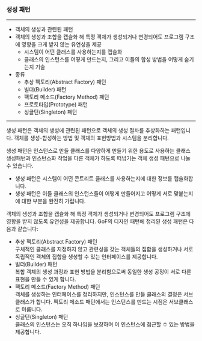 ### 생성 패턴
***
* 객체의 생성과 관련된 패턴
* 객체의 생성과 조합을 캡슐화 해 특정 객체가 생성되거나 변경되어도 프로그램 구조에 영향을 크게 받지 않는 유연성을 제공
    * 시스템이 어떤 클래스를 사용하는지를 캡슐화
    * 클래스의 인스턴스를 어떻게 만드는지, 그리고 이들의 합성 방법을 어떻게 숨기는지 기술
* 종류
    * 추상 팩토리(Abstract Factory) 패턴
    * 빌더(Builder) 패턴
    * 팩토리 메소드(Factory Method) 패턴
    * 프로토타입(Prototype) 패턴
    * 싱글턴(Singleton) 패턴
***

생성 패턴은 객체의 생성에 관련된 패턴으로 객체의 생성 절차를 추상화하는 패턴입니다. 객체를 생성-합성하는 방법 및 객체의 표현방법과 시스템을 분리합니다.

생성 패턴은 인스턴스로 만들 클래스를 다양하게 만들기 위한 용도로 사용하는 클래스 생성패턴과 인스턴스화 작업을 다른 객체가 하도록 떠넘기는 객체 생성 패턴으로 나눌 수 있습니다.

* 생성 패턴은 시스템이 어떤 콘트리트 클래스를 사용하는지에 대한 정보를 캡슐화합니다.
* 생성 패턴은 이들 클래스의 인스턴스들이 어떻게 만들어지고 어떻게 서로 맞붙는지에 대한 부분을 완전히 가립니다.

객체의 생성과 조합을 캡슐화 해 특정 객체가 생성되거나 변경되어도 프로그램 구조에 영향을 받지 않도록 유연성을 제공합니다.
GoF의 디자인 패턴에 정리된 생성 패턴은 다음과 같습니다:

* 추상 팩토리(Abstract Factory) 패턴  
구체적인 클래스를 지정하지 않고 관련성을 갖는 객체들의 집합을 생성하거나 서로 독립적인 객체의 집합을 생성할 수 있는 인터페이스를 제공합니다.
* 빌더(Builder) 패턴  
복합 객체의 생성 과정과 표현 방법을 분리함으로써 동일한 생성 공정이 서로 다른 표현을 만들 수 있게 합니다.
* 팩토리 메소드(Factory Method) 패턴  
객체를 생성하는 인터페이스를 정리하지만, 인스턴스를 만들 클래스의 결정은 서브 클래스가 합니다. 팩토리 메소드 패턴에서는 인스턴스를 만드는 시점은 서브클래스로 미룹니다.
* 싱글턴(Singleton) 패턴  
클래스의 인스턴스는 오직 하나임을 보장하며 이 인스턴스에 접근할 수 있는 방법을 제공합니다.